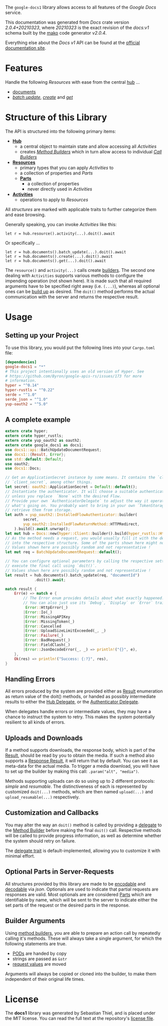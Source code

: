 <!---
DO NOT EDIT !
This file was generated automatically from 'src/mako/api/README.md.mako'
DO NOT EDIT !
-->
The `google-docs1` library allows access to all features of the *Google Docs* service.

This documentation was generated from *Docs* crate version *2.0.4+20210323*, where *20210323* is the exact revision of the *docs:v1* schema built by the [mako](http://www.makotemplates.org/) code generator *v2.0.4*.

Everything else about the *Docs* *v1* API can be found at the
[official documentation site](https://developers.google.com/docs/).
# Features

Handle the following *Resources* with ease from the central [hub](https://docs.rs/google-docs1/2.0.4+20210323/google_docs1/Docs) ... 

* [documents](https://docs.rs/google-docs1/2.0.4+20210323/google_docs1/api::Document)
 * [*batch update*](https://docs.rs/google-docs1/2.0.4+20210323/google_docs1/api::DocumentBatchUpdateCall), [*create*](https://docs.rs/google-docs1/2.0.4+20210323/google_docs1/api::DocumentCreateCall) and [*get*](https://docs.rs/google-docs1/2.0.4+20210323/google_docs1/api::DocumentGetCall)




# Structure of this Library

The API is structured into the following primary items:

* **[Hub](https://docs.rs/google-docs1/2.0.4+20210323/google_docs1/Docs)**
    * a central object to maintain state and allow accessing all *Activities*
    * creates [*Method Builders*](https://docs.rs/google-docs1/2.0.4+20210323/google_docs1/client::MethodsBuilder) which in turn
      allow access to individual [*Call Builders*](https://docs.rs/google-docs1/2.0.4+20210323/google_docs1/client::CallBuilder)
* **[Resources](https://docs.rs/google-docs1/2.0.4+20210323/google_docs1/client::Resource)**
    * primary types that you can apply *Activities* to
    * a collection of properties and *Parts*
    * **[Parts](https://docs.rs/google-docs1/2.0.4+20210323/google_docs1/client::Part)**
        * a collection of properties
        * never directly used in *Activities*
* **[Activities](https://docs.rs/google-docs1/2.0.4+20210323/google_docs1/client::CallBuilder)**
    * operations to apply to *Resources*

All *structures* are marked with applicable traits to further categorize them and ease browsing.

Generally speaking, you can invoke *Activities* like this:

```Rust,ignore
let r = hub.resource().activity(...).doit().await
```

Or specifically ...

```ignore
let r = hub.documents().batch_update(...).doit().await
let r = hub.documents().create(...).doit().await
let r = hub.documents().get(...).doit().await
```

The `resource()` and `activity(...)` calls create [builders][builder-pattern]. The second one dealing with `Activities` 
supports various methods to configure the impending operation (not shown here). It is made such that all required arguments have to be 
specified right away (i.e. `(...)`), whereas all optional ones can be [build up][builder-pattern] as desired.
The `doit()` method performs the actual communication with the server and returns the respective result.

# Usage

## Setting up your Project

To use this library, you would put the following lines into your `Cargo.toml` file:

```toml
[dependencies]
google-docs1 = "*"
# This project intentionally uses an old version of Hyper. See
# https://github.com/Byron/google-apis-rs/issues/173 for more
# information.
hyper = "^0.14"
hyper-rustls = "^0.22"
serde = "^1.0"
serde_json = "^1.0"
yup-oauth2 = "^5.0"
```

## A complete example

```Rust
extern crate hyper;
extern crate hyper_rustls;
extern crate yup_oauth2 as oauth2;
extern crate google_docs1 as docs1;
use docs1::api::BatchUpdateDocumentRequest;
use docs1::{Result, Error};
use std::default::Default;
use oauth2;
use docs1::Docs;

// Get an ApplicationSecret instance by some means. It contains the `client_id` and 
// `client_secret`, among other things.
let secret: oauth2::ApplicationSecret = Default::default();
// Instantiate the authenticator. It will choose a suitable authentication flow for you, 
// unless you replace  `None` with the desired Flow.
// Provide your own `AuthenticatorDelegate` to adjust the way it operates and get feedback about 
// what's going on. You probably want to bring in your own `TokenStorage` to persist tokens and
// retrieve them from storage.
let auth = yup_oauth2::InstalledFlowAuthenticator::builder(
        secret,
        yup_oauth2::InstalledFlowReturnMethod::HTTPRedirect,
    ).build().await.unwrap();
let mut hub = Docs::new(hyper::Client::builder().build(hyper_rustls::HttpsConnector::with_native_roots()), auth);
// As the method needs a request, you would usually fill it with the desired information
// into the respective structure. Some of the parts shown here might not be applicable !
// Values shown here are possibly random and not representative !
let mut req = BatchUpdateDocumentRequest::default();

// You can configure optional parameters by calling the respective setters at will, and
// execute the final call using `doit()`.
// Values shown here are possibly random and not representative !
let result = hub.documents().batch_update(req, "documentId")
             .doit().await;

match result {
    Err(e) => match e {
        // The Error enum provides details about what exactly happened.
        // You can also just use its `Debug`, `Display` or `Error` traits
         Error::HttpError(_)
        |Error::Io(_)
        |Error::MissingAPIKey
        |Error::MissingToken(_)
        |Error::Cancelled
        |Error::UploadSizeLimitExceeded(_, _)
        |Error::Failure(_)
        |Error::BadRequest(_)
        |Error::FieldClash(_)
        |Error::JsonDecodeError(_, _) => println!("{}", e),
    },
    Ok(res) => println!("Success: {:?}", res),
}

```
## Handling Errors

All errors produced by the system are provided either as [Result](https://docs.rs/google-docs1/2.0.4+20210323/google_docs1/client::Result) enumeration as return value of
the doit() methods, or handed as possibly intermediate results to either the 
[Hub Delegate](https://docs.rs/google-docs1/2.0.4+20210323/google_docs1/client::Delegate), or the [Authenticator Delegate](https://docs.rs/yup-oauth2/*/yup_oauth2/trait.AuthenticatorDelegate.html).

When delegates handle errors or intermediate values, they may have a chance to instruct the system to retry. This 
makes the system potentially resilient to all kinds of errors.

## Uploads and Downloads
If a method supports downloads, the response body, which is part of the [Result](https://docs.rs/google-docs1/2.0.4+20210323/google_docs1/client::Result), should be
read by you to obtain the media.
If such a method also supports a [Response Result](https://docs.rs/google-docs1/2.0.4+20210323/google_docs1/client::ResponseResult), it will return that by default.
You can see it as meta-data for the actual media. To trigger a media download, you will have to set up the builder by making
this call: `.param("alt", "media")`.

Methods supporting uploads can do so using up to 2 different protocols: 
*simple* and *resumable*. The distinctiveness of each is represented by customized 
`doit(...)` methods, which are then named `upload(...)` and `upload_resumable(...)` respectively.

## Customization and Callbacks

You may alter the way an `doit()` method is called by providing a [delegate](https://docs.rs/google-docs1/2.0.4+20210323/google_docs1/client::Delegate) to the 
[Method Builder](https://docs.rs/google-docs1/2.0.4+20210323/google_docs1/client::CallBuilder) before making the final `doit()` call. 
Respective methods will be called to provide progress information, as well as determine whether the system should 
retry on failure.

The [delegate trait](https://docs.rs/google-docs1/2.0.4+20210323/google_docs1/client::Delegate) is default-implemented, allowing you to customize it with minimal effort.

## Optional Parts in Server-Requests

All structures provided by this library are made to be [encodable](https://docs.rs/google-docs1/2.0.4+20210323/google_docs1/client::RequestValue) and 
[decodable](https://docs.rs/google-docs1/2.0.4+20210323/google_docs1/client::ResponseResult) via *json*. Optionals are used to indicate that partial requests are responses 
are valid.
Most optionals are are considered [Parts](https://docs.rs/google-docs1/2.0.4+20210323/google_docs1/client::Part) which are identifiable by name, which will be sent to 
the server to indicate either the set parts of the request or the desired parts in the response.

## Builder Arguments

Using [method builders](https://docs.rs/google-docs1/2.0.4+20210323/google_docs1/client::CallBuilder), you are able to prepare an action call by repeatedly calling it's methods.
These will always take a single argument, for which the following statements are true.

* [PODs][wiki-pod] are handed by copy
* strings are passed as `&str`
* [request values](https://docs.rs/google-docs1/2.0.4+20210323/google_docs1/client::RequestValue) are moved

Arguments will always be copied or cloned into the builder, to make them independent of their original life times.

[wiki-pod]: http://en.wikipedia.org/wiki/Plain_old_data_structure
[builder-pattern]: http://en.wikipedia.org/wiki/Builder_pattern
[google-go-api]: https://github.com/google/google-api-go-client

# License
The **docs1** library was generated by Sebastian Thiel, and is placed 
under the *MIT* license.
You can read the full text at the repository's [license file][repo-license].

[repo-license]: https://github.com/Byron/google-apis-rsblob/main/LICENSE.md
